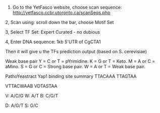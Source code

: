 1. Go to the YetFasco website, choose scan sequence: http://yetfasco.ccbr.utoronto.ca/scanSeqs.php

2, Scan using: scroll down the bar, choose Motif Set

3, Select TF Set: Expert Curated - no dubious

4, Enter DNA sequence: 1kb 5'UTR of CgCTA1

Then it will give u the TFs prediction output (based on S. cerevisiae)

Weak base pair
Y = C or T = pYrimidine. K = G or T = Keto. M = A or C = aMino. S = G or C = Strong base pair. W = A or T = Weak base pair.


PathoYeastract Yap1 binding site summary
TTACAAA
TTAGTAA


VTTACWAAB 
VDTASTAA


V: A/C/G
W: A/T
B: C/G/T

D: A/G/T
S: G/C

